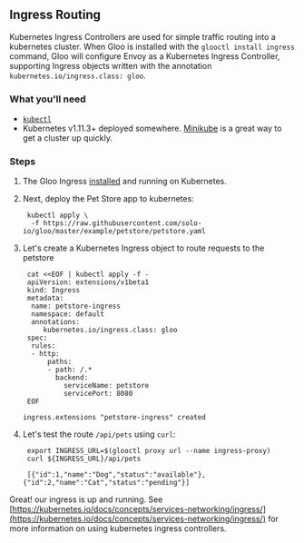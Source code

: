 ## Ingress Routing

Kubernetes Ingress Controllers are used for simple traffic routing into a kubernetes cluster. When Gloo is installed with the 
`glooctl install ingress` command, Gloo will configure Envoy as a Kubernetes Ingress Controller, supporting Ingress objects 
written with the annotation `kubernetes.io/ingress.class: gloo`.

### What you'll need
- [`kubectl`](https://kubernetes.io/docs/tasks/tools/install-kubectl/)
- Kubernetes v1.11.3+ deployed somewhere. [Minikube](https://kubernetes.io/docs/tasks/tools/install-minikube/) is a great way to get a cluster up quickly.

### Steps

1. The Gloo Ingress [installed](../../installation/README.md) and running on Kubernetes. 
 
1. Next, deploy the Pet Store app to kubernetes:

        kubectl apply \
         -f https://raw.githubusercontent.com/solo-io/gloo/master/example/petstore/petstore.yaml

1. Let's create a Kubernetes Ingress object to route requests to the petstore

        cat <<EOF | kubectl apply -f -
        apiVersion: extensions/v1beta1
        kind: Ingress
        metadata:
         name: petstore-ingress
         namespace: default
         annotations:
            kubernetes.io/ingress.class: gloo
        spec:
         rules:
         - http:
             paths:
             - path: /.*
               backend:
                 serviceName: petstore
                 servicePort: 8080
        EOF
        
       ingress.extensions "petstore-ingress" created

1. Let's test the route `/api/pets` using `curl`:

        export INGRESS_URL=$(glooctl proxy url --name ingress-proxy)
        curl ${INGRESS_URL}/api/pets
        
        [{"id":1,"name":"Dog","status":"available"},{"id":2,"name":"Cat","status":"pending"}]
        

Great! our ingress is up and running. See [https://kubernetes.io/docs/concepts/services-networking/ingress/](https://kubernetes.io/docs/concepts/services-networking/ingress/) for more information 
on using kubernetes ingress controllers.
